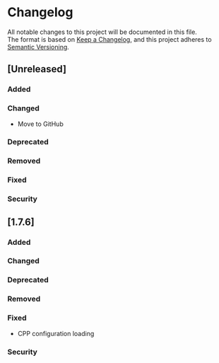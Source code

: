 # Changelog
All notable changes to this project will be documented in this file.  
The format is based on [Keep a Changelog](https://keepachangelog.com/en/1.0.0/),
and this project adheres to [Semantic Versioning](https://semver.org/spec/v2.0.0.html).

## [Unreleased]
### Added
### Changed
* Move to GitHub
### Deprecated
### Removed
### Fixed
### Security

## [1.7.6]
### Added
### Changed
### Deprecated
### Removed
### Fixed
* CPP configuration loading
### Security